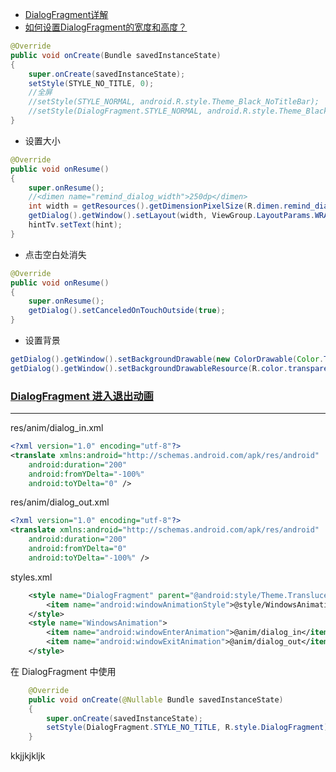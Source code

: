 - [DialogFragment详解](http://blog.csdn.net/huangyabin001/article/details/30053835)
- [如何设置DialogFragment的宽度和高度？](http://codego.net/504860/)

```java
@Override
public void onCreate(Bundle savedInstanceState)
{
    super.onCreate(savedInstanceState);
    setStyle(STYLE_NO_TITLE, 0);
    //全屏
    //setStyle(STYLE_NORMAL, android.R.style.Theme_Black_NoTitleBar);
    //setStyle(DialogFragment.STYLE_NORMAL, android.R.style.Theme_Black_NoTitleBar_Fullscreen);
}
```


- 设置大小

```java
@Override
public void onResume()
{
    super.onResume();
    //<dimen name="remind_dialog_width">250dp</dimen>
    int width = getResources().getDimensionPixelSize(R.dimen.remind_dialog_width);
    getDialog().getWindow().setLayout(width, ViewGroup.LayoutParams.WRAP_CONTENT);
    hintTv.setText(hint);
}
```


- 点击空白处消失

```java
@Override
public void onResume()
{
    super.onResume();
    getDialog().setCanceledOnTouchOutside(true);
}
```

- 设置背景

```java
getDialog().getWindow().setBackgroundDrawable(new ColorDrawable(Color.TRANSPARENT));
getDialog().getWindow().setBackgroundDrawableResource(R.color.transparent);
```

### [DialogFragment 进入退出动画](http://codego.net/525155/)

---

res/anim/dialog_in.xml

```xml
<?xml version="1.0" encoding="utf-8"?>
<translate xmlns:android="http://schemas.android.com/apk/res/android"
    android:duration="200"
    android:fromYDelta="-100%"
    android:toYDelta="0" />
```

res/anim/dialog_out.xml

```xml
<?xml version="1.0" encoding="utf-8"?>
<translate xmlns:android="http://schemas.android.com/apk/res/android"
    android:duration="200"
    android:fromYDelta="0"
    android:toYDelta="-100%" />
```

styles.xml

```xml
    <style name="DialogFragment" parent="@android:style/Theme.Translucent.NoTitleBar">
        <item name="android:windowAnimationStyle">@style/WindowsAnimation</item>
    </style>
    <style name="WindowsAnimation">
        <item name="android:windowEnterAnimation">@anim/dialog_in</item>
        <item name="android:windowExitAnimation">@anim/dialog_out</item>
    </style>
```

在 DialogFragment 中使用

```java
    @Override
    public void onCreate(@Nullable Bundle savedInstanceState)
    {
        super.onCreate(savedInstanceState);
        setStyle(DialogFragment.STYLE_NO_TITLE, R.style.DialogFragment);
    }
```

kkjjkjkljk